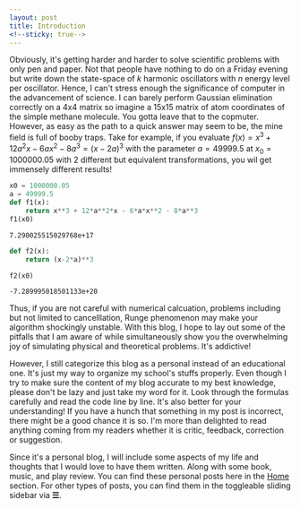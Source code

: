 ```yaml
---
layout: post
title: Introduction
<!--sticky: true-->
---
```


Obviously, it's getting harder and harder to solve scientific problems with only pen and paper. Not that people have nothing to do on a Friday evening but write down the state-space of $k$ harmonic oscillators with $n$ energy level per oscillator. Hence, I can't stress enough the significance of computer in the advancement of science. I can barely perform Gaussian elimination correctly on a 4x4 matrix so imagine a 15x15 matrix of atom coordinates of the simple methane molecule. You gotta leave that to the copmuter. However, as easy as the path to a quick answer may seem to be, the mine field is full of booby traps. Take for example, if you evaluate $f(x)=x^{3}+12 a^{2} x-6 a x^{2}-8 a^{3}=(x-2 a)^{3}$ with the parameter $a = 49999.5$ at $x_{0}=1000000.05$ with 2 different but equivalent transformations, you wil get immensely different results! 
```python
x0 = 1000000.05
a = 49999.5
def f1(x):
    return x**3 + 12*a**2*x - 6*a*x**2 - 8*a**3
f1(x0)
```




    7.290025515029768e+17




```python
def f2(x):
    return (x-2*a)**3

f2(x0)
```




    -7.289995018501133e+20

Thus, if you are not careful with numerical calcuation, problems including but not limited to cancelllation, Runge phenomenon may make your algorithm shockingly unstable. With this blog, I hope to lay out some of the pitfalls that I am aware of while simultaneously show you the overwhelming joy of simulating physical and theoretical problems. It's addictive!

However, I still categorize this blog as a personal instead of an educational one. It's just my way to organize my school's stuffs properly. Even though I try to make sure the content of my blog accurate to my best knowledge, please don't be lazy and just take my word for it. Look through the formulas carefully and read the code line by line. It's also better for your understanding! If you have a hunch that something in my post is incorrect, there might be a good chance it is so. I'm more than delighted to read anything coming from my readers whether it is critic, feedback, correction or suggestion.

Since it's a personal blog, I will include some aspects of my life and thoughts that I would love to have them written. Along with some book, music, and play review. You can find these personal posts here in the [Home]() section. For other types of posts, you can find them in the toggleable sliding sidebar via **☰**.
